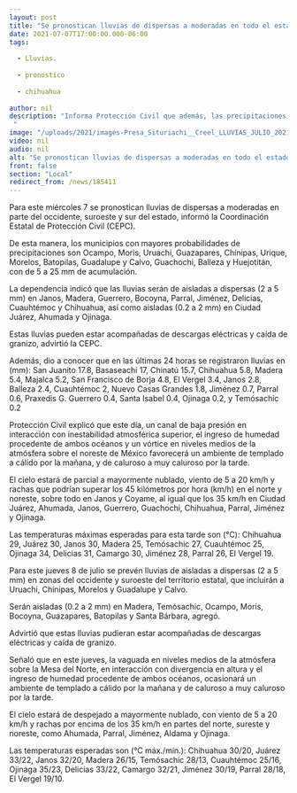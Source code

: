 ```yaml
---
layout: post
title: "Se pronostican lluvias de dispersas a moderadas en todo el estado. "
date: 2021-07-07T17:00:00.000-06:00
tags:
  
  - Lluvias.
  
  - pronostico
  
  - chihuahua
  
author: nil
description: "Informa Protección Civil que además, las precipitaciones serán de aisladas a dispersas  en Janos, Madera, Guerrero, Bocoyna, Parral, Jiménez, Delicias, Cuauhtémoc y Chihuahua, así como aisladas en Juárez, Ahumada y Ojinaga. "
image: "/uploads/2021/images-Presa_Situriachi__Creel_LLUVIAS_JULIO_2021_EN_MUNICIPIO_(4).jpeg"
video: nil
audio: nil
alt: "Se pronostican lluvias de dispersas a moderadas en todo el estado. "
front: false
section: "Local"
redirect_from: /news/185411
---
```


Para este miércoles 7 se pronostican lluvias de dispersas a moderadas en parte del occidente, suroeste y sur del estado, informó la Coordinación Estatal de Protección Civil (CEPC).

 

De esta manera, los municipios con mayores probabilidades de precipitaciones son Ocampo, Moris, Uruachi, Guazapares, Chínipas, Urique, Morelos, Batopilas, Guadalupe y Calvo, Guachochi, Balleza y Huejotitán, con de 5 a 25 mm de acumulación.

 

La dependencia indicó que las lluvias serán de aisladas a dispersas (2 a 5 mm) en Janos, Madera, Guerrero, Bocoyna, Parral, Jiménez, Delicias, Cuauhtémoc y Chihuahua, así como aisladas (0.2 a 2 mm) en Ciudad Juárez, Ahumada y Ojinaga.

 

Estas lluvias pueden estar acompañadas de descargas eléctricas y caída de granizo, advirtió la CEPC. 

 

Además, dio a conocer que en las últimas 24 horas se registraron lluvias en (mm): San Juanito 17.8, Basaseachi 17, Chinatú 15.7, Chihuahua 5.8, Madera 5.4, Majalca 5.2, San Francisco de Borja 4.8, El Vergel 3.4, Janos 2.8, Balleza 2.4, Cuauhtémoc 2, Nuevo Casas Grandes 1.8, Jiménez 0.7, Parral 0.6, Praxedis G. Guerrero 0.4, Santa Isabel 0.4, Ojinaga 0.2, y Temósachic 0.2

 

Protección Civil explicó que este día, un canal de baja presión en interacción con inestabilidad atmosférica superior, el ingreso de humedad procedente de ambos océanos y un vórtice en niveles medios de la atmósfera sobre el noreste de México favorecerá un ambiente de templado a cálido por la mañana, y de caluroso a muy caluroso por la tarde.

 

El cielo estará de parcial a mayormente nublado, viento de 5 a 20 km/h y rachas que podrían superar los 45 kilómetros por hora (km/h) en el norte y noreste, sobre todo en Janos y Coyame, al igual que los 35 km/h en Ciudad Juárez, Ahumada, Janos, Guerrero, Guachochi, Chihuahua, Parral, Jiménez y Ojinaga.

 

Las temperaturas máximas esperadas para esta tarde son (°C): Chihuahua 29, Juárez 30, Janos 30, Madera 25, Temósachic 27, Cuauhtémoc 25, Ojinaga 34, Delicias 31, Camargo 30, Jiménez 28, Parral 26, El Vergel 19.

 

Para este jueves 8 de julio se prevén lluvias de aisladas a dispersas (2 a 5 mm) en zonas del occidente y suroeste del territorio estatal, que incluirán a Uruachi, Chínipas, Morelos y Guadalupe y Calvo.

 

Serán aisladas (0.2 a 2 mm) en Madera, Temósachic, Ocampo, Moris, Bocoyna, Guazapares, Batopilas y Santa Bárbara, agregó.

 

Advirtió que estas lluvias pudieran estar acompañadas de descargas eléctricas y caída de granizo.

 

Señaló que en este jueves, la vaguada en niveles medios de la atmósfera sobre la Mesa del Norte, en interacción con divergencia en altura y el ingreso de humedad procedente de ambos océanos, ocasionará un ambiente de templado a cálido por la mañana y de caluroso a muy caluroso por la tarde.

 

El cielo estará de despejado a mayormente nublado, con viento de 5 a 20 km/h y rachas por encima de los 35 km/h en partes del norte, sureste y noreste, como Ahumada, Parral, Jiménez, Aldama y Ojinaga.

 

Las temperaturas esperadas son (°C máx./mín.): Chihuahua 30/20, Juárez 33/22, Janos 32/20, Madera 26/15, Temósachic 28/13, Cuauhtémoc 25/16, Ojinaga 35/23, Delicias 33/22, Camargo 32/21, Jiménez 30/19, Parral 28/18, El Vergel 19/10.


